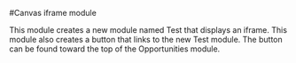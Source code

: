 #Canvas iframe module

This module creates a new module named Test that displays an iframe.  This module also creates a button that links to 
the new Test module.  The button can be found toward the top of the Opportunities module.
